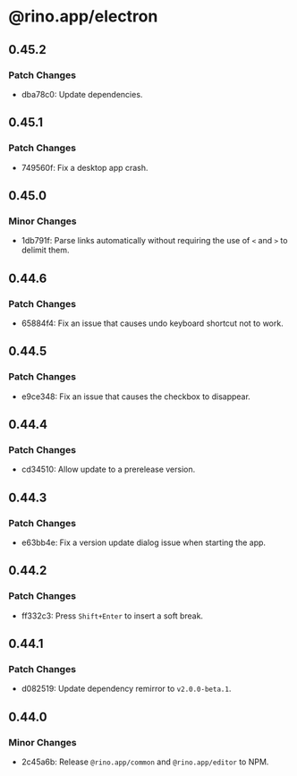# @rino.app/electron

## 0.45.2

### Patch Changes

-   dba78c0: Update dependencies.

## 0.45.1

### Patch Changes

-   749560f: Fix a desktop app crash.

## 0.45.0

### Minor Changes

-   1db791f: Parse links automatically without requiring the use of `<` and `>` to delimit them.

## 0.44.6

### Patch Changes

-   65884f4: Fix an issue that causes undo keyboard shortcut not to work.

## 0.44.5

### Patch Changes

-   e9ce348: Fix an issue that causes the checkbox to disappear.

## 0.44.4

### Patch Changes

-   cd34510: Allow update to a prerelease version.

## 0.44.3

### Patch Changes

-   e63bb4e: Fix a version update dialog issue when starting the app.

## 0.44.2

### Patch Changes

-   ff332c3: Press `Shift+Enter` to insert a soft break.

## 0.44.1

### Patch Changes

-   d082519: Update dependency remirror to `v2.0.0-beta.1`.

## 0.44.0

### Minor Changes

-   2c45a6b: Release `@rino.app/common` and `@rino.app/editor` to NPM.

